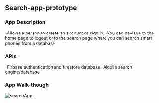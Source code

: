 
## Search-app-prototype

### App Description
-Allows a person  to create an account or sign in. 
-You can naviage to the home page to logout or to the search page where you can search smart phones from a database

### APIs
-Firbase authentication and firestore database
-Algolia search engine/database

### App Walk-though

![searchApp](https://user-images.githubusercontent.com/61709871/113615455-e41b1780-9621-11eb-9d01-e01f20b80f9b.gif)
